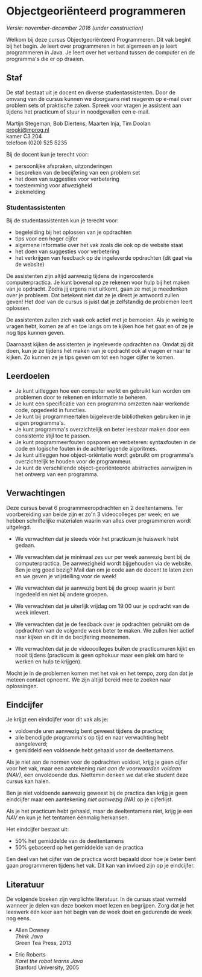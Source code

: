# Objectgeoriënteerd programmeren

*Versie: november-december 2016 (under construction)*

Welkom bij deze cursus Objectgeoriënteerd Programmeren. Dit vak begint bij het
begin. Je leert over programmeren in het algemeen en je leert programmeren in
Java. Je leert over het verband tussen de computer en de programma's die er op
draaien.

## Staf

De staf bestaat uit je docent en diverse studentassistenten. Door de omvang van
de cursus kunnen we doorgaans niet reageren op e-mail over problem sets of
praktische zaken. Spreek voor vragen je assistent aan tijdens het practicum of
stuur in noodgevallen een e-mail.

Martijn Stegeman, Bob Diertens, Maarten Inja, Tim Doolan  
progki@mprog.nl  
kamer C3.204  
telefoon (020) 525 5235

Bij de docent kun je terecht voor:

* persoonlijke afspraken, uitzonderingen
* bespreken van de becijfering van een problem set
* het doen van suggesties voor verbetering
* toestemming voor afwezigheid
* ziekmelding

### Studentassistenten

Bij de studentassistenten kun je terecht voor:

* begeleiding bij het oplossen van je opdrachten
* tips voor een hoger cijfer
* algemene informatie over het vak zoals die ook op de website staat
* het doen van suggesties voor verbetering
* het verkrijgen van feedback op de ingeleverde opdrachten (dit gaat via de
  website)

De assistenten zijn altijd aanwezig tijdens de ingeroosterde computerpractica.
Je kunt bovenal op ze rekenen voor hulp bij het maken van je opdracht. Zodra
jij ergens niet uitkomt, gaan ze met je meedenken over je probleem. Dat
betekent niet dat ze je direct je antwoord zullen geven! Het doel van de cursus
is juist dat je zelfstandig de problemen leert oplossen.

De assistenten zullen zich vaak ook actief met je bemoeien. Als je weinig te
vragen hebt, komen ze af en toe langs om te kijken hoe het gaat en of ze je nog
tips kunnen geven.

Daarnaast kijken de assistenten je ingeleverde opdrachten na. Omdat zij dit
doen, kun je ze tijdens het maken van je opdracht ook al vragen er naar te
kijken. Zo kunnen ze je tips geven om tot een hoger cijfer te komen.

## Leerdoelen

* Je kunt uitleggen hoe een computer werkt en gebruikt kan worden om problemen
  door te rekenen en informatie te beheren.
* Je kunt een specificatie van een programma omzetten naar werkende code,
  opgedeeld in functies.
* Je kunt bij programmeertalen bijgeleverde bibliotheken gebruiken in je eigen
  programma's.
* Je kunt programma's overzichtelijk en beter leesbaar maken door een
  consistente stijl toe te passen.
* Je kunt programmeerfouten opsporen en verbeteren: syntaxfouten in de code en
  logische fouten in de achterliggende algoritmes.
* Je kunt uitleggen hoe object-oriëntatie wordt gebruikt om programma's
  overzichtelijk te houden voor de programmeur.
* Je kunt de verschillende object-georiënteerde abstracties aanwijzen in het
  ontwerp van een programma.

## Verwachtingen

Deze cursus bevat 6 programmeeropdrachten en 2 deeltentamens. Ter voorbereiding
van beide zijn er zo'n 3 videocolleges per week; en we hebben schriftelijke
materialen waarin van alles over programmeren wordt uitgelegd.

* We verwachten dat je steeds vóór het practicum
  je huiswerk hebt gedaan.

* We verwachten dat je minimaal zes uur per week aanwezig bent bij de
  computerpractica. De aanwezigheid wordt bijgehouden via de website. Ben je erg
  goed bezig? Mail dan om je code aan de docent te laten zien en we geven je
  vrijstelling voor de week!

* We verwachten dat je aanwezig bent bij de groep waarin je bent ingedeeld en niet bij andere groepen.

* We verwachten dat je uiterlijk vrijdag om 19:00 uur je opdracht van de week inlevert.

* We verwachten dat je de feedback over je opdrachten gebruikt om de opdrachten
  van de volgende week beter te maken. We zullen hier actief naar kijken en dit
  in de becijfering meenemen.

* We verwachten dat je de videocolleges buiten de practicumuren kijkt en nooit
  tijdens (practicum is geen ophokuur maar een plek om hard te werken en hulp te krijgen).

Mocht je in de problemen komen met het vak en het tempo, zorg dan dat je meteen
contact opneemt. We zijn altijd bereid mee te zoeken naar oplossingen.

## Eindcijfer

Je krijgt een eindcijfer voor dit vak als je:

* voldoende uren aanwezig bent geweest tijdens de practica;
* alle benodigde programma's op tijd en naar verwachting hebt aangeleverd;
* gemiddeld een voldoende hebt gehaald voor de deeltentamens.

Als je niet aan de normen voor de opdrachten voldoet, krijg je geen cijfer voor
het vak, maar een aantekening *niet aan de voorwaarden voldaan (NAV)*, een
onvoldoende dus. Niettemin denken we dat elke student deze cursus kan halen.

Ben je niet voldoende aanwezig geweest bij de practica dan krijg je geen
eindcijfer maar een aantekening *niet aanwezig (NA)* op je cijferlijst.

Als je het practicum hebt gehaald, maar de deeltentamens niet, krijg je een
*NAV* en kun je het tentamen éénmalig herkansen.

Het eindcijfer bestaat uit:

* 50% het gemiddelde van de deeltentamens
* 50% gebaseerd op het gemiddelde van de practica

Een deel van het cijfer van de practica wordt bepaald door hoe je beter
bent gaan programmeren tijdens het vak. Dit kan van invloed zijn op je
eindcijfer.

## Literatuur

De volgende boeken zijn verplichte literatuur. In de cursus staat vermeld
wanneer je delen van deze boeken moet lezen en begrijpen. Zorg dat je het
leeswerk één keer aan het begin van de week doet en gedurende de week nog eens.

* Allen Downey  
  *Think Java*  
  Green Tea Press, 2013  

* Eric Roberts  
  *Karel the robot learns Java*  
  Stanford University, 2005  
